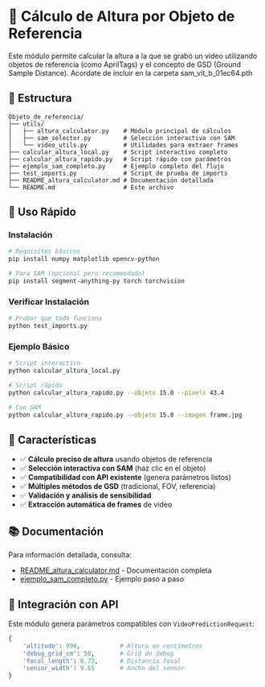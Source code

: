 # 🎯 Cálculo de Altura por Objeto de Referencia

Este módulo permite calcular la altura a la que se grabó un video utilizando objetos de referencia (como AprilTags) y el concepto de GSD (Ground Sample Distance).
Acordate de incluir en la carpeta sam_vit_b_01ec64.pth
## 📁 Estructura

```
Objeto_de_referencia/
├── utils/
│   ├── altura_calculator.py    # Módulo principal de cálculos
│   ├── sam_selector.py         # Selección interactiva con SAM
│   └── video_utils.py          # Utilidades para extraer frames
├── calcular_altura_local.py    # Script interactivo completo
├── calcular_altura_rapido.py   # Script rápido con parámetros
├── ejemplo_sam_completo.py     # Ejemplo completo del flujo
├── test_imports.py             # Script de prueba de imports
├── README_altura_calculator.md # Documentación detallada
└── README.md                   # Este archivo
```

## 🚀 Uso Rápido

### Instalación
```bash
# Requisitos básicos
pip install numpy matplotlib opencv-python

# Para SAM (opcional pero recomendado)
pip install segment-anything-py torch torchvision
```

### Verificar Instalación
```bash
# Probar que todo funciona
python test_imports.py
```

### Ejemplo Básico
```bash
# Script interactivo
python calcular_altura_local.py

# Script rápido
python calcular_altura_rapido.py --objeto 15.0 --pixels 43.4

# Con SAM
python calcular_altura_rapido.py --objeto 15.0 --imagen frame.jpg
```

## 🎯 Características

- ✅ **Cálculo preciso de altura** usando objetos de referencia
- ✅ **Selección interactiva con SAM** (haz clic en el objeto)
- ✅ **Compatibilidad con API existente** (genera parámetros listos)
- ✅ **Múltiples métodos de GSD** (tradicional, FOV, referencia)
- ✅ **Validación y análisis de sensibilidad**
- ✅ **Extracción automática de frames** de video

## 📚 Documentación

Para información detallada, consulta:
- [README_altura_calculator.md](README_altura_calculator.md) - Documentación completa
- [ejemplo_sam_completo.py](ejemplo_sam_completo.py) - Ejemplo paso a paso

## 🔧 Integración con API

Este módulo genera parámetros compatibles con `VideoPredictionRequest`:

```python
{
    'altitude': 990,           # Altura en centímetros
    'debug_grid_cm': 50,       # Grid de debug
    'focal_length': 6.72,      # Distancia focal
    'sensor_width': 9.65       # Ancho del sensor
}

``` 
